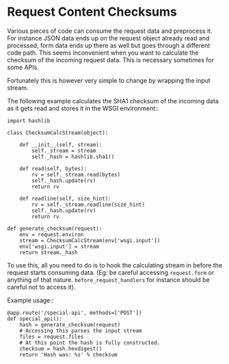 # Request Content Checksums

Various pieces of code can consume the request data and preprocess it.
For instance JSON data ends up on the request object already read and
processed, form data ends up there as well but goes through a different
code path. This seems inconvenient when you want to calculate the
checksum of the incoming request data. This is necessary sometimes for
some APIs.

Fortunately this is however very simple to change by wrapping the input
stream.

The following example calculates the SHA1 checksum of the incoming data as
it gets read and stores it in the WSGI environment::

    import hashlib

    class ChecksumCalcStream(object):

        def __init__(self, stream):
            self._stream = stream
            self._hash = hashlib.sha1()

        def read(self, bytes):
            rv = self._stream.read(bytes)
            self._hash.update(rv)
            return rv

        def readline(self, size_hint):
            rv = self._stream.readline(size_hint)
            self._hash.update(rv)
            return rv

    def generate_checksum(request):
        env = request.environ
        stream = ChecksumCalcStream(env['wsgi.input'])
        env['wsgi.input'] = stream
        return stream._hash

To use this, all you need to do is to hook the calculating stream in
before the request starts consuming data. (Eg: be careful accessing
`request.form` or anything of that nature. `before_request_handlers`
for instance should be careful not to access it).

Example usage::

    @app.route('/special-api', methods=['POST'])
    def special_api():
        hash = generate_checksum(request)
        # Accessing this parses the input stream
        files = request.files
        # At this point the hash is fully constructed.
        checksum = hash.hexdigest()
        return 'Hash was: %s' % checksum
